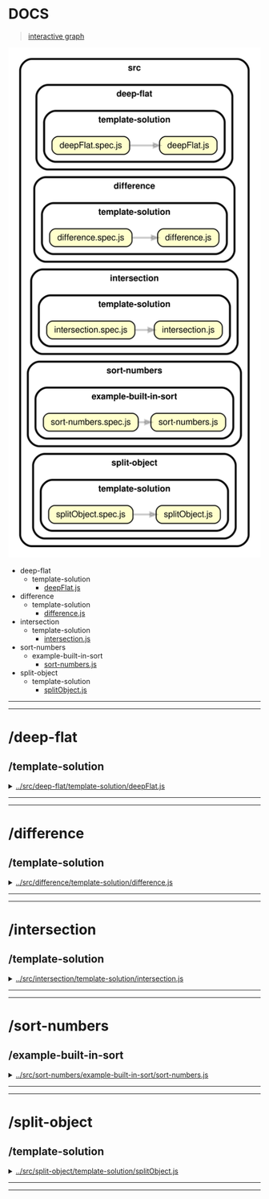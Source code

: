 <!-- BEGIN TITLE -->

# DOCS

<!-- END TITLE -->

<!-- BEGIN TREE -->

> [interactive graph](./dependency-graph.html)

![dependency graph](./dependency-graph.svg)

<!-- END TREE -->

<!-- BEGIN TOC -->

- deep-flat
  - template-solution
    - [deepFlat.js](#srcdeep-flattemplate-solutiondeepFlatjs)
- difference
  - template-solution
    - [difference.js](#srcdifferencetemplate-solutiondifferencejs)
- intersection
  - template-solution
    - [intersection.js](#srcintersectiontemplate-solutionintersectionjs)
- sort-numbers
  - example-built-in-sort
    - [sort-numbers.js](#srcsort-numbersexample-built-in-sortsort-numbersjs)
- split-object
  - template-solution
    - [splitObject.js](#srcsplit-objecttemplate-solutionsplitObjectjs)

---

<!-- END TOC -->

---

<!-- BEGIN DOCS -->

# /deep-flat

## /template-solution

<details><summary><a href="../../src/deep-flat/template-solution/deepFlat.js" id="srcdeep-flattemplate-solutiondeepFlatjs">../src/deep-flat/template-solution/deepFlat.js</a></summary>

<a name="deepFlat"></a>

## deepFlat ⇒ <code>Array</code>

Converts a nested array into a single array with no nesting

It returns a new array and there are no side-effects

**Returns**: <code>Array</code> - Returns the new flattened array.

| Param       | Type               | Default         | Description           |
| ----------- | ------------------ | --------------- | --------------------- |
| [testArray] | <code>Array</code> | <code>[]</code> | The array to flatten. |

</details>

---

---

# /difference

## /template-solution

<details><summary><a href="../../src/difference/template-solution/difference.js" id="srcdifferencetemplate-solutiondifferencejs">../src/difference/template-solution/difference.js</a></summary>

<a name="difference"></a>

## difference ⇒ <code>Array</code>

Creates an array of values that are in the first array, but not not in the second array.

Repeated values are not duplicated in the return value, and the order of result values are determined by the first array.

**Note:** This function returns a new array, and has no side-effects.

**Returns**: <code>Array</code> - Returns the new array of filtered values.

| Param    | Type               | Default         | Description            |
| -------- | ------------------ | --------------- | ---------------------- |
| [array]  | <code>Array</code> | <code>[]</code> | The array to inspect.  |
| [values] | <code>Array</code> | <code>[]</code> | The values to exclude. |

</details>

---

---

# /intersection

## /template-solution

<details><summary><a href="../../src/intersection/template-solution/intersection.js" id="srcintersectiontemplate-solutionintersectionjs">../src/intersection/template-solution/intersection.js</a></summary>

</details>

---

---

# /sort-numbers

## /example-built-in-sort

<details><summary><a href="../../src/sort-numbers/example-built-in-sort/sort-numbers.js" id="srcsort-numbersexample-built-in-sortsort-numbersjs">../src/sort-numbers/example-built-in-sort/sort-numbers.js</a></summary>

<a name="sortNumbers"></a>

## sortNumbers ⇒ <code>Array.&lt;number&gt;</code>

Sorts an array of numbers from smallest to largest.

Returns a new array without modifying the original array.

Does not need to support: NaN, Infinity, -Infinity.

**Returns**: <code>Array.&lt;number&gt;</code> - A new array with the same numbers, but sorted.

| Param          | Type                              | Default         | Description                   |
| -------------- | --------------------------------- | --------------- | ----------------------------- |
| [arrOfNumbers] | <code>Array.&lt;number&gt;</code> | <code>[]</code> | The array of numbers to sort. |

**Example**

```js
sortNumbers([1.5, 1, -1.5, 0, -1]);
// -> [-1.5, -1, 0, 1, 1.5]
```

**Example**

```js
sortNumbers([-1, 0, 1]);
// -> [-1, 0, 1]
```

</details>

---

---

# /split-object

## /template-solution

<details><summary><a href="../../src/split-object/template-solution/splitObject.js" id="srcsplit-objecttemplate-solutionsplitObjectjs">../src/split-object/template-solution/splitObject.js</a></summary>

<a name="splitObject"></a>

## splitObject ⇒ <code>Array</code>

Splits an object into multiple objects with one key/value pair each.
The new objects are returned in an array.

This function has no side-effects, the argument object is not modified

**Returns**: <code>Array</code> - Returns a new array with one entry for each key/value pair.

| Param        | Type                | Default         | Description                               |
| ------------ | ------------------- | --------------- | ----------------------------------------- |
| [toSeparate] | <code>Object</code> | <code>{}</code> | The object to split into key/value pairs. |

**Example**

```js
splitObject({ a: 1, b: 2, c: 3 });
// -> [{ a: 1 }, { b: 2 }, { c: 3 }]
```

**Example**

```js
splitObject({ name: "robs", age: 25, tall: true, userName: "sbor" });
// -> [{ name: 'robs }, { age: 25 }, { tall: true }, { userName: 'sbor' }]
```

**Example**

```js
splitObject({});
// -> []
```

</details>

---

---

<!-- END DOCS -->
